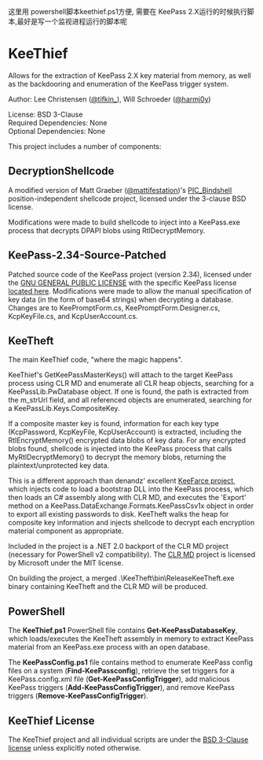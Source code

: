 这里用 powershell脚本keethief.ps1方便, 需要在 KeePass 2.X运行的时候执行脚本,最好是写一个监视进程运行的脚本呢

# KeeThief

Allows for the extraction of KeePass 2.X key material from memory, as well as the backdooring and enumeration
of the KeePass trigger system.

Author: Lee Christensen ([@tifkin\_](https://twitter.com/tifkin_)), Will Schroeder ([@harmj0y](https://twitter.com/harmj0y))

License: BSD 3-Clause  
Required Dependencies: None  
Optional Dependencies: None  

This project includes a number of components:

## DecryptionShellcode

A modified version of Matt Graeber ([@mattifestation](https://twitter.com/mattifestation))'s [PIC\_Bindshell](https://github.com/mattifestation/PIC_Bindshell) position-independent shellcode project, licensed under the 3-clause BSD license.

Modifications were made to build shellcode to inject into a KeePass.exe process that decrypts DPAPI blobs using RtlDecryptMemory.

## KeePass-2.34-Source-Patched

Patched source code of the KeePass project (version 2.34), licensed under the [GNU GENERAL PUBLIC LICENSE](http://keepass.info/help/v1/license.html) with the specific KeePass license [located here](http://keepass.info/help/v2/license.html). Modifications were made to allow the manual specification of key data (in the form of base64 strings) when decrypting a database. Changes are to KeePromptForm.cs, KeePromptForm.Designer.cs, KcpKeyFile.cs, and KcpUserAccount.cs.

## KeeTheft

The main KeeThief code, "where the magic happens".

KeeThief's GetKeePassMasterKeys() will attach to the target KeePass process using CLR MD and enumerate all CLR heap objects, searching for a KeePassLib.PwDatabase object. If one is found, the path is extracted from the m_strUrl field, and all referenced objects are enumerated, searching for a KeePassLib.Keys.CompositeKey.

If a composite master key is found, information for each key type (KcpPassword, KcpKeyFile, KcpUserAccount) is extracted, including the RtlEncryptMemory() encrypted data blobs of key data. For any encrypted blobs found, shellcode is injected into the KeePass process that calls MyRtlDecryptMemory() to decrypt the memory blobs, returning the plaintext/unprotected key data.

This is a different approach than denandz' excellent [KeeFarce project](https://github.com/denandz/KeeFarce), which injects code to load a bootstrap DLL into the KeePass process, which then loads an C# assembly along with CLR MD, and executes the 'Export' method on a KeePass.DataExchange.Formats.KeePassCsv1x object in order to export all existing passwords to disk. KeeTheft walks the heap for composite key information and injects shellcode to decrypt each encryption material component as appropriate.

Included in the project is a .NET 2.0 backport of the CLR MD project (necessary for PowerShell v2 compatibility). The [CLR MD](https://github.com/Microsoft/clrmd) project is licensed by Microsoft under
the MIT license.

On building the project, a merged .\KeeTheft\bin\ReleaseKeeTheft.exe binary containing KeeTheft and the CLR MD will be produced.

## PowerShell

The **KeeThief.ps1** PowerShell file contains **Get-KeePassDatabaseKey**, which loads/executes the KeeTheft assembly in memory to extract KeePass material from an KeePass.exe process with an open database.

The **KeePassConfig.ps1** file contains method to enumerate KeePass config files on a system (**Find-KeePassconfig**), retrieve the set triggers for a KeePass.config.xml file (**Get-KeePassConfigTrigger**), add malicious KeePass triggers (**Add-KeePassConfigTrigger**), and remove KeePass triggers (**Remove-KeePassConfigTrigger**).

## KeeThief License

The KeeThief project and all individual scripts are under the [BSD 3-Clause license](https://raw.github.com/mattifestation/PowerSploit/master/LICENSE) unless explicitly noted otherwise.
